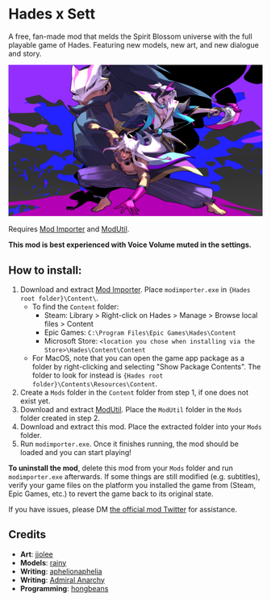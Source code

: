 # Hades x Sett
A free, fan-made mod that melds the Spirit Blossom universe with the full playable game of Hades. Featuring new models, new art, and new dialogue and story.

![Image of the Hades main menu screen, with Spirit Blossom Sett and his trusty badgers in place of Zagreus.](Images/SettSplash.png?raw=true "It's Sett time")

Requires [Mod Importer](https://www.nexusmods.com/hades/mods/26) and [ModUtil](https://www.nexusmods.com/hades/mods/27).

**This mod is best experienced with Voice Volume muted in the settings.**

## How to install:
1. Download and extract [Mod Importer](https://www.nexusmods.com/hades/mods/26). Place `modimporter.exe` in `{Hades root folder}\Content\`.
    - To find the `Content` folder:
        - Steam: Library > Right-click on Hades > Manage > Browse local files > Content
        - Epic Games: `C:\Program Files\Epic Games\Hades\Content`
        - Microsoft Store: `<location you chose when installing via the Store>\Hades\Content\Content`
    - For MacOS, note that you can open the game app package as a folder by right-clicking and selecting "Show Package Contents". The folder to look for instead is `{Hades root folder}\Contents\Resources\Content`.
2. Create a `Mods` folder in the `Content` folder from step 1, if one does not exist yet.
3. Download and extract [ModUtil](https://www.nexusmods.com/hades/mods/27). Place the `ModUtil` folder in the `Mods` folder created in step 2.
4. Download and extract this mod. Place the extracted folder into your `Mods` folder.
5. Run `modimporter.exe`. Once it finishes running, the mod should be loaded and you can start playing!

**To uninstall the mod**, delete this mod from your `Mods` folder and run `modimporter.exe` afterwards. If some things are still modified (e.g. subtitles), verify your game files on the platform you installed the game from (Steam, Epic Games, etc.) to revert the game back to its original state.

If you have issues, please DM [the official mod Twitter](https://twitter.com/hades_sett) for assistance.

## Credits
- **Art**: [jjolee](https://twitter.com/sorrowtalks)
- **Models**: [rainy](https://twitter.com/MooncakePhel)
- **Writing**: [aphelionaphelia](https://twitter.com/aphelionaphelia)
- **Writing**: [Admiral Anarchy](https://x.com/CommodoreChaos)
- **Programming**: [hongbeans](https://twitter.com/hongdous_)
